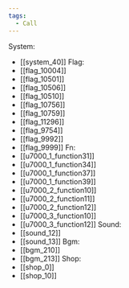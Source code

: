 ```yaml
---
tags:
  - Call
---
```

System:
- [[system_40]]
Flag:
- [[flag_10004]]
- [[flag_10501]]
- [[flag_10506]]
- [[flag_10510]]
- [[flag_10756]]
- [[flag_10759]]
- [[flag_11296]]
- [[flag_9754]]
- [[flag_9992]]
- [[flag_9999]]
Fn:
- [[u7000_1_function31]]
- [[u7000_1_function34]]
- [[u7000_1_function37]]
- [[u7000_1_function39]]
- [[u7000_2_function10]]
- [[u7000_2_function11]]
- [[u7000_2_function12]]
- [[u7000_3_function10]]
- [[u7000_3_function12]]
Sound:
- [[sound_12]]
- [[sound_13]]
Bgm:
- [[bgm_210]]
- [[bgm_213]]
Shop:
- [[shop_0]]
- [[shop_10]]
